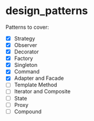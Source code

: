 # design_patterns

Patterns to cover:
-[X] Strategy 
-[X] Observer 
-[X] Decorator 
-[X] Factory 
-[X] Singleton 
-[X] Command 
-[X] Adapter and Facade
-[ ] Template Method
-[ ] Iterator and Composite
-[ ] State
-[ ] Proxy
-[ ] Compound
